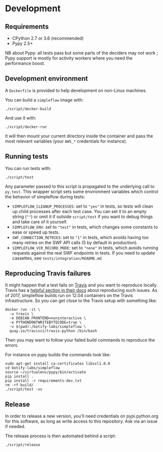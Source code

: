 Development
===========


Requirements
------------

- CPython 2.7 or 3.6 (recommended)
- Pypy 2.5+

NB about Pypy: all tests pass but some parts of the deciders may not work ; Pypy
support is mostly for activity workers where you need the performance boost.


Development environment
-----------------------

A `Dockerfile` is provided to help development on non-Linux machines.

You can build a `simpleflow` image with:

    ./script/docker-build

And use it with:

    ./script/docker-run

It will then mount your current directory inside the container and pass the
most relevant variables (your `AWS_*` credentials for instance).


Running tests
-------------

You can run tests with:

    ./script/test

Any parameter passed to this script is propagated to the underlying call to `py.test`.
This wrapper script sets some environment variables which control the behavior of
simpleflow during tests:

- `SIMPLEFLOW_CLEANUP_PROCESSES`: set to `"yes"` in tests, so tests will clean up child
  processes after each test case. You can set it to an empty string (`""`) or omit it if
  outside `script/test` if you want to debug things and take care of it yourself.
- `SIMPLEFLOW_ENV`: set to `"test"` in tests, which changes some constants to ease or
  speed up tests.
- `SWF_CONNECTION_RETRIES`: set to `"1"` in tests, which avoids having too many retries
  on the SWF API calls (5 by default in production).
- `SIMPLEFLOW_VCR_RECORD_MODE`: set to `"none"` in tests, which avoids running requests
  against the real SWF endpoints in tests. If you need to update cassettes, see
  `tests/integration/README.md`


Reproducing Travis failures
---------------------------

It might happen that a test fails on [Travis](https://travis-ci.org/botify-labs/simpleflow)
and you want to reproduce locally. Travis has a [helpful section in their docs](https://docs.travis-ci.com/user/common-build-problems/#Running-a-Container-Based-Docker-Image-Locally)
about reproducing such issues. As of 2017, simpleflow builds run on 12.04 containers on
the Travis infrastructure. So you can get close to the Travis setup with something like:

    docker run -it \
      -u travis \
      -e DEBIAN_FRONTEND=noninteractive \
      -e PYTHONDONTWRITEBYTECODE=true \
      -v $(pwd):/botify-labs/simpleflow \
      quay.io/travisci/travis-python /bin/bash

Then you may want to follow your failed build commands to reproduce the errors.

For instance on pypy builds the commands look like:

    sudo apt-get install ca-certificates libssl1.0.0
    cd botify-labs/simpleflow
    source ~/virtualenv/pypy/bin/activate
    pip install .
    pip install -r requirements-dev.txt
    rm -rf build/
    ./script/test -vv


Release
-------

In order to release a new version, you'll need credentials on pypi.python.org for this
software, as long as write access to this repository. Ask via an issue if needed.

The release process is then automated behind a script:

    ./script/release
